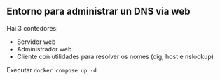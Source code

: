 ## Entorno para administrar un DNS via web

Hai 3 contedores:
- Servidor web
- Administrador web
- Cliente con utilidades para resolver os nomes (dig, host e nslookup)

Executar `docker compose up -d`

